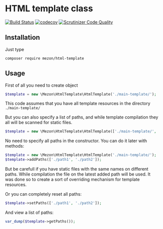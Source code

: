 # HTML template class
[![Build Status](https://travis-ci.com/alexdodonov/mezon-html-template.svg?branch=master)](https://travis-ci.com/alexdodonov/mezon-html-template) [![codecov](https://codecov.io/gh/alexdodonov/mezon-html-template/branch/master/graph/badge.svg)](https://codecov.io/gh/alexdodonov/mezon-html-template) [![Scrutinizer Code Quality](https://scrutinizer-ci.com/g/alexdodonov/mezon-html-template/badges/quality-score.png?b=master)](https://scrutinizer-ci.com/g/alexdodonov/mezon-html-template/?branch=master)

## Installation

Just type

```
composer require mezon/html-template
```

## Usage

First of all you need to create object

```PHP
$template = new \Mezon\HtmlTemplate\HtmlTemplate('./main-template/');
```

This code assumes that you have all template resources in the directory `./main-template/`

But you can also specify a list of paths, and while template compilation they all will be scanned for static files.

```php
$template = new \Mezon\HtmlTemplate\HtmlTemplate(['./main-template/', './extra-files/res/']);
```

No need to specify all paths in the constructor. You can do it later with methods:

```php
$template = new \Mezon\HtmlTemplate\HtmlTemplate('./main-template/');
$template->addPaths(['./path1', './path2']);
```

But be carefull if you have static files with the same names on different paths. While compilation the file on the latest added path will be used. It was done so to create a sort of overriding mechanism for template resources.

Or you can completely reset all paths:

```php
$template->setPaths(['./path1', './path2']);
```

And view a list of paths:

```php
var_dump($template->getPaths());
```
